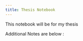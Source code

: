 ```yaml
---
title: Thesis Notebook
---
```


This notebook will be for my thesis









Additional Notes are below : 

